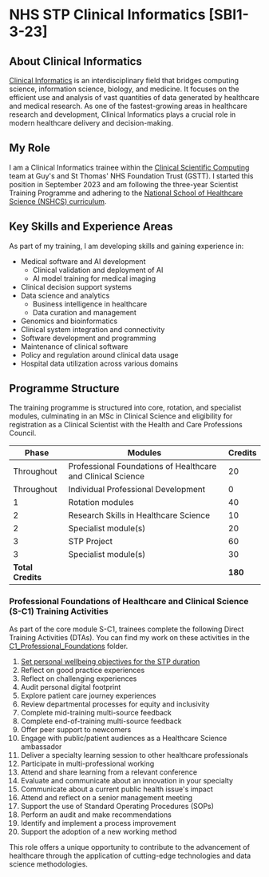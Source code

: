 # NHS STP Clinical Informatics [SBI1-3-23]

## About Clinical Informatics

[Clinical Informatics](https://nshcs.hee.nhs.uk/healthcare-science/healthcare-science-specialisms-explained/informatics/clinical-informatics/) is an interdisciplinary field that bridges computing science, information science, biology, and medicine. It focuses on the efficient use and analysis of vast quantities of data generated by healthcare and medical research. As one of the fastest-growing areas in healthcare research and development, Clinical Informatics plays a crucial role in modern healthcare delivery and decision-making.

## My Role

I am a Clinical Informatics trainee within the [Clinical Scientific Computing](https://gstt-csc.github.io) team at Guy's and St Thomas' NHS Foundation Trust (GSTT). I started this position in September 2023 and am following the three-year Scientist Training Programme and adhering to the [National School of Healthcare Science (NSHCS) curriculum](https://curriculumlibrary.nshcs.org.uk/stp/specialty/SBI1-3-23/).


## Key Skills and Experience Areas

As part of my training, I am developing skills and gaining experience in:

- Medical software and AI development
  - Clinical validation and deployment of AI
  - AI model training for medical imaging
- Clinical decision support systems
- Data science and analytics
  - Business intelligence in healthcare
  - Data curation and management
- Genomics and bioinformatics
- Clinical system integration and connectivity
- Software development and programming
- Maintenance of clinical software
- Policy and regulation around clinical data usage
- Hospital data utilization across various domains

## Programme Structure

The training programme is structured into core, rotation, and specialist modules, culminating in an MSc in Clinical Science and eligibility for registration as a Clinical Scientist with the Health and Care Professions Council.

| Phase | Modules | Credits |
| --- | --- | --- |
| Throughout | Professional Foundations of Healthcare and Clinical Science | 20 |
| Throughout | Individual Professional Development | 0 |
| 1 | Rotation modules | 40 |
| 2 | Research Skills in Healthcare Science | 10 |
| 2 | Specialist module(s) | 20 |
| 3 | STP Project | 60 |
| 3 | Specialist module(s) | 30 |
| **Total Credits** |  | **180** |

### Professional Foundations of Healthcare and Clinical Science (S-C1) Training Activities

As part of the core module S-C1, trainees complete the following Direct Training Activities (DTAs). You can find my work on these activities in the [C1_Professional_Foundations](./C1_Professional_Foundations) folder.

1. [Set personal wellbeing objectives for the STP duration](./C1_Professional_Foundations/1_WellbeingPlan.md)
2. Reflect on good practice experiences
3. Reflect on challenging experiences
4. Audit personal digital footprint
5. Explore patient care journey experiences
6. Review departmental processes for equity and inclusivity
7. Complete mid-training multi-source feedback
8. Complete end-of-training multi-source feedback
9. Offer peer support to newcomers
10. Engage with public/patient audiences as a Healthcare Science ambassador
11. Deliver a specialty learning session to other healthcare professionals
12. Participate in multi-professional working
13. Attend and share learning from a relevant conference
14. Evaluate and communicate about an innovation in your specialty
15. Communicate about a current public health issue's impact
16. Attend and reflect on a senior management meeting
17. Support the use of Standard Operating Procedures (SOPs)
18. Perform an audit and make recommendations
19. Identify and implement a process improvement
20. Support the adoption of a new working method

This role offers a unique opportunity to contribute to the advancement of healthcare through the application of cutting-edge technologies and data science methodologies.
